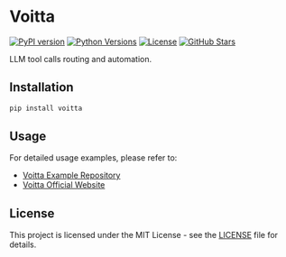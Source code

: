 # Voitta

[![PyPI version](https://img.shields.io/pypi/v/voitta.svg)](https://pypi.org/project/voitta/)
[![Python Versions](https://img.shields.io/pypi/pyversions/voitta.svg)](https://pypi.org/project/voitta/)
[![License](https://img.shields.io/github/license/voitta-ai/voitta)](https://github.com/voitta-ai/voitta/blob/main/LICENSE)
[![GitHub Stars](https://img.shields.io/github/stars/voitta-ai/voitta.svg)](https://github.com/voitta-ai/voitta/stargazers)

LLM tool calls routing and automation.

## Installation

```bash
pip install voitta
```

## Usage

For detailed usage examples, please refer to:
- [Voitta Example Repository](https://github.com/voitta-ai/voitta-example)
- [Voitta Official Website](https://voitta.com)

## License

This project is licensed under the MIT License - see the [LICENSE](LICENSE) file for details.

